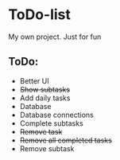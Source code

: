 # ToDo-list

My own project. Just for fun

## ToDo:

* Better UI
* ~~Show subtasks~~
* Add daily tasks
* Database
* Database connections
* Complete subtasks
* ~~Remove task~~
* ~~Remove all completed tasks~~
* Remove subtask


